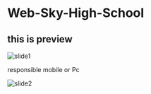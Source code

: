 # Web-Sky-High-School
## this is preview

![slide1](https://user-images.githubusercontent.com/86047764/134402271-2dfb9745-412d-42ef-a237-2d8b8201dd95.JPG)

responsible mobile or Pc

![slide2](https://user-images.githubusercontent.com/86047764/134402417-c215d8a8-ffb9-4ba6-9045-a60d1522d02f.JPG)
